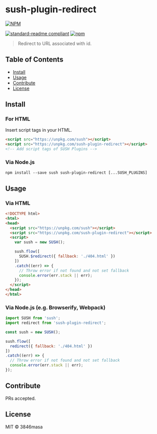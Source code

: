 # sush-plugin-redirect

[![NPM](https://nodei.co/npm/sush-plugin-redirect.png?compact=true)](https://nodei.co/npm/sush-plugin-redirect/)

[![standard-readme compliant](https://img.shields.io/badge/standard--readme-OK-green.svg?style=flat-square)](https://github.com/RichardLitt/standard-readme)
[![npm](https://img.shields.io/npm/v/sush-plugin-redirect.svg?style=flat-square)](https://www.npmjs.com/package/sush-plugin-redirect)

> Redirect to URL associated with id.

## Table of Contents

- [Install](#install)
- [Usage](#usage)
- [Contribute](#contribute)
- [License](#license)

## Install

### For HTML

Insert script tags in your HTML.
```html
<script src="https://unpkg.com/sush"></script>
<script src="https://unpkg.com/sush-plugin-redirect"></script>
<!-- Add script tags of SUSH Plugins -->
```

### Via Node.js
```
npm install --save sush sush-plugin-redirect [...SUSH_PLUGINS]
```

## Usage

### Via HTML

```html
<!DOCTYPE html>
<html>
<head>
  <script src="https://unpkg.com/sush"></script>
  <script src="https://unpkg.com/sush-plugin-redirect"></script>
  <script>
    var sush = new SUSH();

    sush.flow([
      SUSH.$redirect({ fallback: './404.html' })
    ])
    .catch((err) => {
      // Throw error if not found and not set fallback
      console.error(err.stack || err);
    });
  </script>
</head>
</html>
```

### Via Node.js (e.g. Browserify, Webpack)

```js
import SUSH from 'sush';
import redirect from 'sush-plugin-redirect';

const sush = new SUSH();

sush.flow([
  redirect({ fallback: './404.html' })
])
.catch((err) => {
  // Throw error if not found and not set fallback
  console.error(err.stack || err);
});
```

## Contribute

PRs accepted.

## License

MIT © 3846masa
